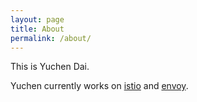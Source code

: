 ```yaml
---
layout: page
title: About
permalink: /about/
---
```


This is Yuchen Dai. 

Yuchen currently works on [istio](https://istio.io) and [envoy][envoy-org].


[istio-org]: https://istio.io
[envoy-org]: https://envoyproxy.io
